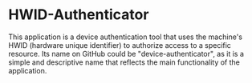# HWID-Authenticator
This application is a device authentication tool that uses the machine's HWID (hardware unique identifier) to authorize access to a specific resource. Its name on GitHub could be "device-authenticator", as it is a simple and descriptive name that reflects the main functionality of the application.
